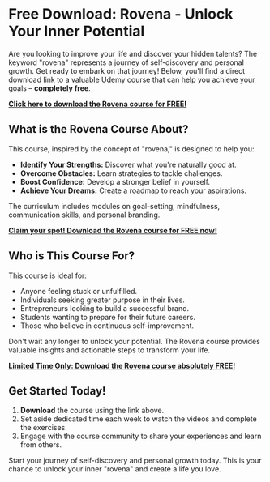 # Free Download: Rovena - Unlock Your Inner Potential

Are you looking to improve your life and discover your hidden talents? The keyword "rovena" represents a journey of self-discovery and personal growth. Get ready to embark on that journey! Below, you'll find a direct download link to a valuable Udemy course that can help you achieve your goals – **completely free**.

[**Click here to download the Rovena course for FREE!**](https://udemywork.com/rovena)

## What is the Rovena Course About?

This course, inspired by the concept of "rovena," is designed to help you:

*   **Identify Your Strengths:** Discover what you're naturally good at.
*   **Overcome Obstacles:** Learn strategies to tackle challenges.
*   **Boost Confidence:** Develop a stronger belief in yourself.
*   **Achieve Your Dreams:** Create a roadmap to reach your aspirations.

The curriculum includes modules on goal-setting, mindfulness, communication skills, and personal branding.

[**Claim your spot! Download the Rovena course for FREE now!**](https://udemywork.com/rovena)

## Who is This Course For?

This course is ideal for:

*   Anyone feeling stuck or unfulfilled.
*   Individuals seeking greater purpose in their lives.
*   Entrepreneurs looking to build a successful brand.
*   Students wanting to prepare for their future careers.
*   Those who believe in continuous self-improvement.

Don't wait any longer to unlock your potential. The Rovena course provides valuable insights and actionable steps to transform your life.

[**Limited Time Only: Download the Rovena course absolutely FREE!**](https://udemywork.com/rovena)

## Get Started Today!

1.  **Download** the course using the link above.
2.  Set aside dedicated time each week to watch the videos and complete the exercises.
3.  Engage with the course community to share your experiences and learn from others.

Start your journey of self-discovery and personal growth today. This is your chance to unlock your inner "rovena" and create a life you love.
